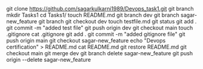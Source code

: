 git clone https://github.com/sagarkulkarni1989/Devops_task1.git
git branch
mkdir Tasks1
cd Tasks1/
touch README.md
git branch dev
git branch sagar-new_feature
git branch
git checkout dev
touch testfile.md
git status
git add .
git commit -m "added test file"
git push origin dev
git checkout main
touch .gitignore
cat .gitignore
git add .
git commit -m "added gitignore file"
git push origin main
git checkout sagar-new_feature
echo "Devops certification" > README.md
cat README.md
git restore README.md
git checkout main
git merge dev
git branch delete sagar-new_feature
git push origin --delete sagar-new_feature
